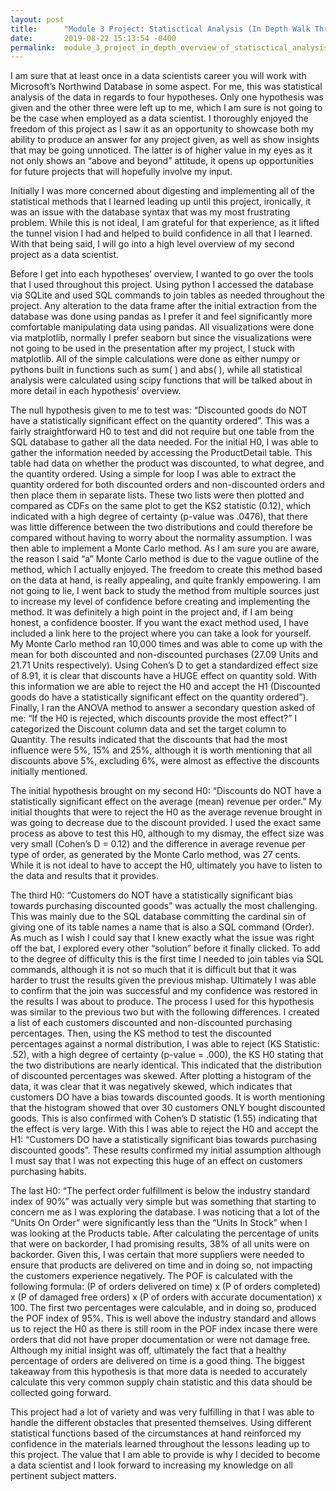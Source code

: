 ```yaml
---
layout: post
title:      "Module 3 Project: Statisctical Analysis (In Depth Walk Through)"
date:       2019-08-22 15:13:54 -0400
permalink:  module_3_project_in_depth_overview_of_statisctical_analysis
---
```



I am sure that at least once in a data scientists career you will work with Microsoft’s Northwind Database in some aspect. For me, this was statistical analysis of the data in regards to four hypotheses. Only one hypothesis was given and the other three were left up to me, which I am sure is not going to be the case when employed as a data scientist. I thoroughly enjoyed the freedom of this project as I saw it as an opportunity to showcase both my ability to produce an answer for any project given, as well as show insights that may be going unnoticed. The latter is of higher value in my eyes as it not only shows an “above and beyond” attitude, it opens up opportunities for future projects that will hopefully involve my input. 

Initially I was more concerned about digesting and implementing all of the statistical methods that I learned leading up until this project, ironically, it was an issue with the database syntax that was my most frustrating problem. While this is not ideal, I am grateful for that experience, as it lifted the tunnel vision I had and helped to build confidence in all that I learned. With that being said, I will go into a high level overview of my second project as a data scientist.

Before I get into each hypotheses’ overview, I wanted to go over the tools that I used throughout this project. Using python I accessed the database via SQLite and used SQL commands to join tables as needed throughout the project. Any alteration to the data frame after the initial extraction from the database was done using pandas as I prefer it and feel significantly more comfortable manipulating data using pandas. All visualizations were done via matplotlib, normally I prefer seaborn but since the visualizations were not going to be used in the presentation after my project, I stuck with matplotlib. All of the simple calculations were done as either numpy or pythons built in functions such as sum( ) and abs( ), while all statistical analysis were calculated using scipy functions that will be talked about in more detail in each hypothesis’ overview. 

The null hypothesis given to me to test was: “Discounted goods do NOT have a statistically significant effect on the quantity ordered”. This was a fairly straightforward H0 to test and did not require but one table from the SQL database to gather all the data needed. For the initial H0, I was able to gather the information needed by accessing the ProductDetail table. This table had data on whether the product was discounted, to what degree, and the quantity ordered. Using a simple for loop I was able to extract the quantity ordered for both discounted orders and non-discounted orders and then place them in separate lists. These two lists were then plotted and compared as CDFs on the same plot to get the KS2 statistic (0.12), which indicated with a high degree of certainty (p-value was .0476), that there was little difference between the two distributions and could therefore be compared without having to worry about the normality assumption. I was then able to implement a Monte Carlo method. As I am sure you are aware, the reason I said “a” Monte Carlo method is due to the vague outline of the method, which I actually enjoyed. The freedom to create this method based on the data at hand, is really appealing, and quite frankly empowering. I am not going to lie, I went back to study the method from multiple sources just to increase my level of confidence before creating and implementing the method. It was definitely a high point in the project and, if I am being honest, a confidence booster. If you want the exact method used, I have included a link here to the project where you can take a look for yourself. My Monte Carlo method ran 10,000 times and was able to come up with the mean for both discounted and non-discounted purchases (27.09 Units and 21.71 Units respectively). Using Cohen’s D to get a standardized effect size of 8.91, it is clear that discounts have a HUGE effect on quantity sold. With this information we are able to reject the H0 and accept the H1 (Discounted goods do have a statistically significant effect on the quantity ordered”). Finally, I ran the ANOVA method  to answer a secondary question asked of me: “If the H0 is rejected, which discounts provide the most effect?” I categorized the Discount column data and set the target column to Quantity. The results indicated that the discounts that had the most influence were 5%, 15% and 25%, although it is worth mentioning that all discounts above 5%, excluding 6%, were almost as effective the discounts initially mentioned. 
	
The initial hypothesis brought on my second H0: “Discounts do NOT have a statistically significant effect on the average (mean) revenue per order.” My initial thoughts that were to reject the H0 as the average revenue brought in was going to decrease due to the discount provided. I used the exact same process as above to test this H0, although to my dismay, the effect size was very small (Cohen’s D = 0.12) and the difference in average revenue per type of order, as generated by the Monte Carlo method, was 27 cents. While it is not ideal to have to accept the H0, ultimately you have to listen to the data and results that it provides.

The third H0: “Customers do NOT have a statistically significant bias towards purchasing discounted goods” was actually the most challenging. This was mainly due to the SQL database committing the cardinal sin of giving one of its table names a name that is also a SQL command (Order). As much as I wish I could say that I knew exactly what the issue was right off the bat, I explored every other “solution” before it finally clicked. To add to the degree of difficulty this is the first time I needed to join tables via SQL commands, although it is not so much that it is difficult but that it was harder to trust the results given the previous mishap. Ultimately I was able to confirm that the join was successful and my confidence was restored in the results I was about to produce. The process I used for this hypothesis was similar to the previous two but with the following differences. I created a list of each customers discounted and non-discounted purchasing percentages. Then, using the KS method to test the discounted percentages against a normal distribution, I was able to reject (KS Statistic: .52), with a high degree of certainty (p-value = .000), the KS H0 stating that the two distributions are nearly identical. This indicated that the distribution of discounted percentages was skewed. After plotting a histogram of the data, it was clear that it was negatively skewed, which indicates that customers DO have a bias towards discounted goods. It is worth mentioning that the histogram showed that over 30 customers ONLY bought discounted goods. This is also confirmed with Cohen’s D statistic (1.55) indicating that the effect is very large. With this I was able to reject the H0 and accept the H1: “Customers DO have a statistically significant bias towards purchasing discounted goods”. These results confirmed my initial assumption although I must say that I was not expecting this huge of an effect on customers purchasing habits. 

The last H0: “The perfect order fulfillment is below the industry standard index of 90%” was actually very simple but was something that starting to concern me as I was exploring the database. I was noticing that a lot of the “Units On Order” were significantly less than the “Units In Stock” when I was looking at the Products table. After calculating the percentage of units that were on backorder, I had promising results, 38% of all units were on backorder. Given this, I was certain that more suppliers were needed to ensure that products are delivered on time and in doing so, not impacting the customers experience negatively. The POF is calculated with the following formula: (P of orders delivered on time) x (P of orders completed) x (P of damaged free orders) x (P of orders with accurate documentation) x 100. The first two percentages were calculable, and in doing so, produced the POF index of 95%. This is well above the industry standard and allows us to reject the H0 as there is still room in the POF index incase there were orders that did not have proper documentation or were not damage free. Although my initial insight was off, ultimately the fact that a healthy percentage of orders are delivered on time is a good thing. The biggest takeaway from this hypothesis is that more data is needed to accurately calculate this very common supply chain statistic and this data should be collected going forward.


This project had a lot of variety and was very fulfilling in that I was able to handle the different obstacles that presented themselves. Using different statistical functions based of the circumstances at hand reinforced my confidence in the materials learned throughout the lessons leading up to this project. The value that I am able to provide is why I decided to become a data scientist and I look forward to increasing my knowledge on all pertinent subject matters.
